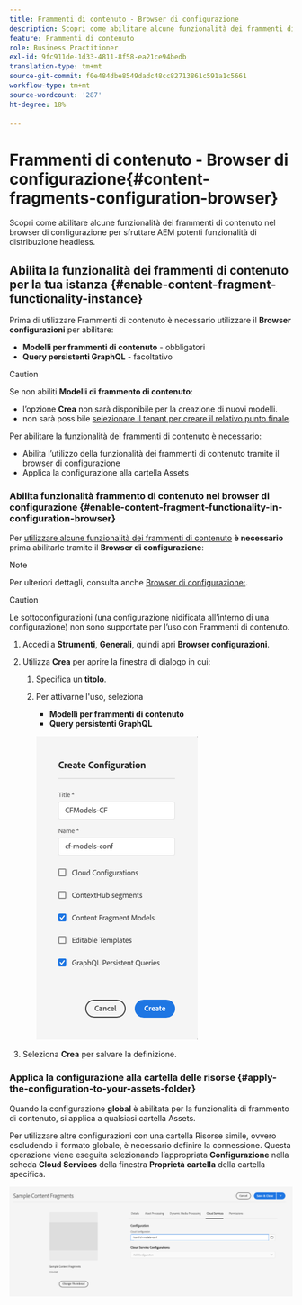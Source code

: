 ```yaml
---
title: Frammenti di contenuto - Browser di configurazione
description: Scopri come abilitare alcune funzionalità dei frammenti di contenuto nel browser di configurazione per sfruttare AEM potenti funzionalità di distribuzione headless.
feature: Frammenti di contenuto
role: Business Practitioner
exl-id: 9fc911de-1d33-4811-8f58-ea21ce94bedb
translation-type: tm+mt
source-git-commit: f0e484dbe8549dadc48cc82713861c591a1c5661
workflow-type: tm+mt
source-wordcount: '287'
ht-degree: 18%

---
```


# Frammenti di contenuto - Browser di configurazione{#content-fragments-configuration-browser}

Scopri come abilitare alcune funzionalità dei frammenti di contenuto nel browser di configurazione per sfruttare AEM potenti funzionalità di distribuzione headless.

## Abilita la funzionalità dei frammenti di contenuto per la tua istanza {#enable-content-fragment-functionality-instance}

Prima di utilizzare Frammenti di contenuto è necessario utilizzare il **Browser configurazioni** per abilitare:

* **Modelli per frammenti di contenuto**  - obbligatori
* **Query persistenti GraphQL**  - facoltativo

>[!CAUTION]
>
>Se non abiliti **Modelli di frammento di contenuto**:
>
>* l’opzione **Crea** non sarà disponibile per la creazione di nuovi modelli.
>* non sarà possibile [selezionare il tenant per creare il relativo punto finale](/help/assets/content-fragments/graphql-api-content-fragments.md#enabling-graphql-endpoint).


Per abilitare la funzionalità dei frammenti di contenuto è necessario:

* Abilita l’utilizzo della funzionalità dei frammenti di contenuto tramite il browser di configurazione
* Applica la configurazione alla cartella Assets

### Abilita funzionalità frammento di contenuto nel browser di configurazione {#enable-content-fragment-functionality-in-configuration-browser}

Per [utilizzare alcune funzionalità dei frammenti di contenuto](#creating-a-content-fragment-model) **è necessario** prima abilitarle tramite il **Browser di configurazione**:

>[!NOTE]
>
>Per ulteriori dettagli, consulta anche [Browser di configurazione:](/help/implementing/developing/introduction/configurations.md#using-configuration-browser).

>[!CAUTION]
>
>Le sottoconfigurazioni (una configurazione nidificata all’interno di una configurazione) non sono supportate per l’uso con Frammenti di contenuto.

1. Accedi a **Strumenti**, **Generali**, quindi apri **Browser configurazioni**.

1. Utilizza **Crea** per aprire la finestra di dialogo in cui:

   1. Specifica un **titolo**.
   1. Per attivarne l&#39;uso, seleziona
      * **Modelli per frammenti di contenuto**
      * **Query persistenti GraphQL**

      ![Definire la configurazione](assets/cfm-conf-01.png)


1. Seleziona **Crea** per salvare la definizione.

<!-- 1. Select the location appropriate to your website. -->

### Applica la configurazione alla cartella delle risorse {#apply-the-configuration-to-your-assets-folder}

Quando la configurazione **global** è abilitata per la funzionalità di frammento di contenuto, si applica a qualsiasi cartella Assets.

Per utilizzare altre configurazioni con una cartella Risorse simile, ovvero escludendo il formato globale, è necessario definire la connessione. Questa operazione viene eseguita selezionando l’appropriata **Configurazione** nella scheda **Cloud Services** della finestra **Proprietà cartella** della cartella specifica.

![Applica configurazione](assets/cfm-conf-02.png)
